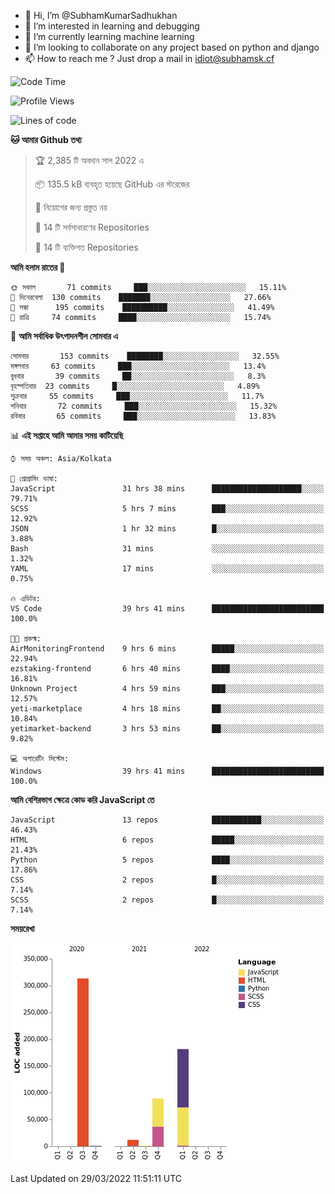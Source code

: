 - 👋 Hi, I’m @SubhamKumarSadhukhan
- 👀 I’m interested in learning and debugging
- 🌱 I’m currently learning machine learning
- 💞️ I’m looking to collaborate on any project based on python and django
- 📫 How to reach me ?
      Just drop a mail in idiot@subhamsk.cf

<!---
SubhamKumarSadhukhan/SubhamKumarSadhukhan is a ✨ special ✨ repository because its `README.md` (this file) appears on your GitHub profile.
You can click the Preview link to take a look at your changes.
--->


<!--START_SECTION:waka-->
![Code Time](http://img.shields.io/badge/Code%20Time-359%20hrs%2026%20mins-blue)

![Profile Views](http://img.shields.io/badge/%E0%A6%AA%E0%A7%8D%E0%A6%B0%E0%A7%8B%E0%A6%AB%E0%A6%BE%E0%A6%87%E0%A6%B2%20%E0%A6%A6%E0%A6%B0%E0%A7%8D%E0%A6%B6%E0%A6%A8-2-blue)

![Lines of code](https://img.shields.io/badge/%E0%A6%B9%E0%A7%8D%E0%A6%AF%E0%A6%BE%E0%A6%B2%E0%A7%8B%20%E0%A6%93%E0%A6%AF%E0%A6%BC%E0%A6%BE%E0%A6%B0%E0%A7%8D%E0%A6%B2%E0%A7%8D%E0%A6%A1%20%E0%A6%A5%E0%A7%87%E0%A6%95%E0%A7%87%20%E0%A6%86%E0%A6%AE%E0%A6%BF%20%E0%A6%B2%E0%A6%BF%E0%A6%96%E0%A7%87%E0%A6%9B%E0%A6%BF-597%20Thousand%20%E0%A6%95%E0%A7%8B%E0%A6%A1%E0%A7%87%E0%A6%B0%20%E0%A6%B2%E0%A6%BE%E0%A6%87%E0%A6%A8-blue)

**🐱 আমার Github তথ্য** 

> 🏆 2,385 টি অবদান সাল 2022 এ
 > 
> 📦 135.5 kB ব্যবহৃত হয়েছে GitHub এর স্টরেজের 
 > 
> 🚫 নিয়োগের জন্য প্রস্তুত নয়
 > 
> 📜 14 টি সর্বসাধারণের Repositories 
 > 
> 🔑 14 টি ব্যক্তিগত Repositories  
 > 
**আমি হলাম রাতের 🦉** 

```text
🌞 সকাল       71 commits     ███░░░░░░░░░░░░░░░░░░░░░░   15.11% 
🌆 দিনেরবেলা  130 commits    ███████░░░░░░░░░░░░░░░░░░   27.66% 
🌃 সন্ধা      195 commits    ██████████░░░░░░░░░░░░░░░   41.49% 
🌙 রাত্রি     74 commits     ████░░░░░░░░░░░░░░░░░░░░░   15.74%

```
📅 **আমি সর্বাধিক উৎপাদনশীল সোমবার এ** 

```text
সোমবার       153 commits    ████████░░░░░░░░░░░░░░░░░   32.55% 
মঙ্গলবার     63 commits     ███░░░░░░░░░░░░░░░░░░░░░░   13.4% 
বুধবার       39 commits     ██░░░░░░░░░░░░░░░░░░░░░░░   8.3% 
বৃহস্পতিবার  23 commits     █░░░░░░░░░░░░░░░░░░░░░░░░   4.89% 
শুক্রবার     55 commits     ███░░░░░░░░░░░░░░░░░░░░░░   11.7% 
শনিবার       72 commits     ███░░░░░░░░░░░░░░░░░░░░░░   15.32% 
রবিবার       65 commits     ███░░░░░░░░░░░░░░░░░░░░░░   13.83%

```


📊 **এই সপ্তাহে আমি আমার সময় কাটিয়েছি** 

```text
⌚︎ সময় অঞ্চল: Asia/Kolkata

💬 প্রোগ্রামিং ভাষা: 
JavaScript               31 hrs 38 mins      ████████████████████░░░░░   79.71% 
SCSS                     5 hrs 7 mins        ███░░░░░░░░░░░░░░░░░░░░░░   12.92% 
JSON                     1 hr 32 mins        █░░░░░░░░░░░░░░░░░░░░░░░░   3.88% 
Bash                     31 mins             ░░░░░░░░░░░░░░░░░░░░░░░░░   1.32% 
YAML                     17 mins             ░░░░░░░░░░░░░░░░░░░░░░░░░   0.75%

🔥 এডিটর: 
VS Code                  39 hrs 41 mins      █████████████████████████   100.0%

🐱‍💻 প্রকল্ম: 
AirMonitoringFrontend    9 hrs 6 mins        █████░░░░░░░░░░░░░░░░░░░░   22.94% 
ezstaking-frontend       6 hrs 40 mins       ████░░░░░░░░░░░░░░░░░░░░░   16.81% 
Unknown Project          4 hrs 59 mins       ███░░░░░░░░░░░░░░░░░░░░░░   12.57% 
yeti-marketplace         4 hrs 18 mins       ██░░░░░░░░░░░░░░░░░░░░░░░   10.84% 
yetimarket-backend       3 hrs 53 mins       ██░░░░░░░░░░░░░░░░░░░░░░░   9.82%

💻 অপারেটিং সিস্টেম: 
Windows                  39 hrs 41 mins      █████████████████████████   100.0%

```

**আমি বেশিরভাগ ক্ষেত্রে কোড করি JavaScript তে** 

```text
JavaScript               13 repos            ███████████░░░░░░░░░░░░░░   46.43% 
HTML                     6 repos             █████░░░░░░░░░░░░░░░░░░░░   21.43% 
Python                   5 repos             ████░░░░░░░░░░░░░░░░░░░░░   17.86% 
CSS                      2 repos             █░░░░░░░░░░░░░░░░░░░░░░░░   7.14% 
SCSS                     2 repos             █░░░░░░░░░░░░░░░░░░░░░░░░   7.14%

```


**সময়রেখা**

![Chart not found](https://raw.githubusercontent.com/SubhamKumarSadhukhan/SubhamKumarSadhukhan/main/charts/bar_graph.png) 


 Last Updated on 29/03/2022 11:51:11 UTC
<!--END_SECTION:waka-->
